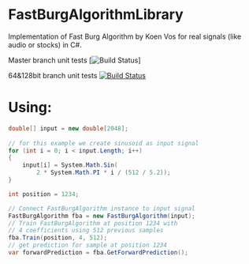 # FastBurgAlgorithmLibrary
Implementation of Fast Burg Algorithm by Koen Vos for real signals (like audio or stocks) in C#.

Master branch unit tests
[![Build Status](https://travis-ci.org/DmitriiKh/FastBurgAlgorithmLibrary.svg?branch=master)]

64&128bit branch unit tests
[![Build Status](https://travis-ci.org/DmitriiKh/FastBurgAlgorithmLibrary.svg?branch=64%26128bit)](https://travis-ci.org/DmitriiKh/FastBurgAlgorithmLibrary)


# Using:
```csharp
double[] input = new double[2048]; 
    
// for this example we create sinusoid as input signal
for (int i = 0; i < input.Length; i++)
{
    input[i] = System.Math.Sin( 
        2 * System.Math.PI * i / (512 / 5.2));
}

int position = 1234;

// Connect FastBurgAlgorithm instance to input signal
FastBurgAlgorithm fba = new FastBurgAlgorithm(input);
// Train FastBurgAlgorithm at position 1234 with 
// 4 coefficients using 512 previous samples
fba.Train(position, 4, 512);
// get prediction for sample at position 1234
var forwardPrediction = fba.GetForwardPrediction();

```
